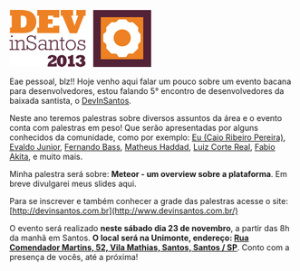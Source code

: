 [![DevInSantos](images/devinsantos.png "DevInSantos")](http://www.devinsantos.com.br/)

Eae pessoal, blz!! Hoje venho aqui falar um pouco sobre um evento bacana para desenvolvedores, estou falando 5° encontro de desenvolvedores da baixada santista, o [DevInSantos](http://www.devinsantos.com.br/).

Neste ano teremos palestras sobre diversos assuntos da área e o evento conta com palestras em peso! Que serão apresentadas por alguns conhecidos da comunidade, como por exemplo: [Eu (Caio Ribeiro Pereira)](http://twitter.com/crp_underground), [Evaldo Junior](http://twitter.com/InFog9), [Fernando Bass](http://twitter.com/fer_bass), [Matheus Haddad](http://twitter.com/mhaddad), [Luiz Corte Real](http://twitter.com/srsaude), [Fabio Akita](http://twitter.com/akitaonrails), e muito mais.

Minha palestra será sobre: **Meteor - um overview sobre a plataforma**. Em breve divulgarei meus slides aqui.

Para se inscrever e também conhecer a grade das palestras acesse o site: [http://devinsantos.com.br](http://www.devinsantos.com.br/)

O evento será realizado **neste sábado dia 23 de novembro**, a partir das 8h da manhã em Santos. **O local será na Unimonte, endereço: [Rua Comendador Martins, 52, Vila Mathias, Santos, Santos / SP](http://maps.google.com.br/?q=Rua%20Comendador%20Martins,%2052,%20Vila%20Mathias,%20Santos,%20Santos%20/%20SP)**.
Conto com a presença de vocês, até a próxima!